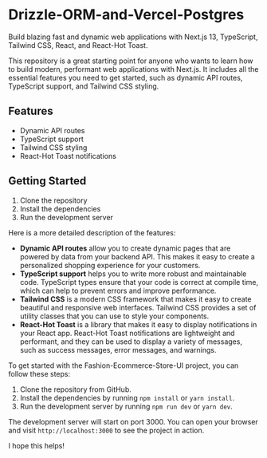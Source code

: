 # Drizzle-ORM-and-Vercel-Postgres

Build blazing fast and dynamic web applications with Next.js 13, TypeScript, Tailwind CSS, React, and React-Hot Toast.

This repository is a great starting point for anyone who wants to learn how to build modern, performant web applications with Next.js. It includes all the essential features you need to get started, such as dynamic API routes, TypeScript support, and Tailwind CSS styling.

## Features

* Dynamic API routes
* TypeScript support
* Tailwind CSS styling
* React-Hot Toast notifications

## Getting Started

1. Clone the repository
2. Install the dependencies
3. Run the development server



Here is a more detailed description of the features:

* **Dynamic API routes** allow you to create dynamic pages that are powered by data from your backend API. This makes it easy to create a personalized shopping experience for your customers.
* **TypeScript support** helps you to write more robust and maintainable code. TypeScript types ensure that your code is correct at compile time, which can help to prevent errors and improve performance.
* **Tailwind CSS** is a modern CSS framework that makes it easy to create beautiful and responsive web interfaces. Tailwind CSS provides a set of utility classes that you can use to style your components.
* **React-Hot Toast** is a library that makes it easy to display notifications in your React app. React-Hot Toast notifications are lightweight and performant, and they can be used to display a variety of messages, such as success messages, error messages, and warnings.

To get started with the Fashion-Ecommerce-Store-UI project, you can follow these steps:

1. Clone the repository from GitHub.
2. Install the dependencies by running `npm install` or `yarn install`.
3. Run the development server by running `npm run dev` or `yarn dev`.

The development server will start on port 3000. You can open your browser and visit `http://localhost:3000` to see the project in action.

I hope this helps!
